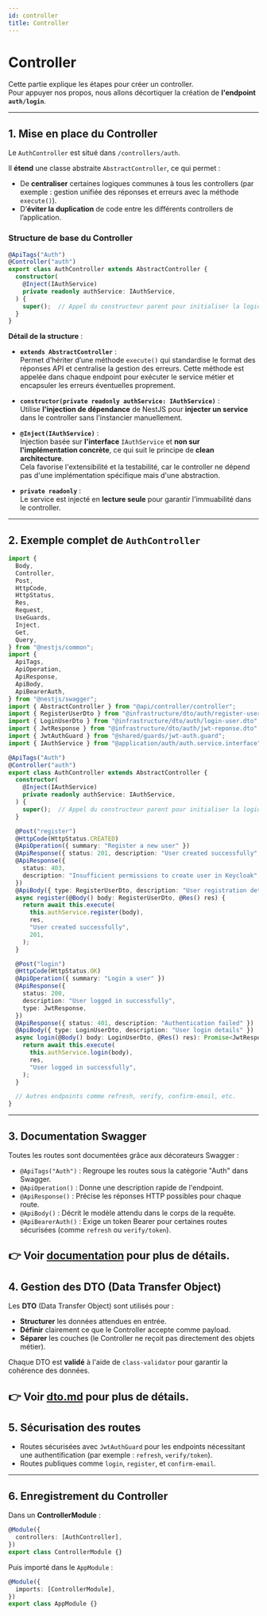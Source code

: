 ```yaml
---
id: controller
title: Controller
---
```


# Controller
Cette partie explique les étapes pour créer un controller.  
Pour appuyer nos propos, nous allons décortiquer la création de **l'endpoint `auth/login`**.

---

## 1. Mise en place du Controller

Le `AuthController` est situé dans `/controllers/auth`.

Il **étend** une classe abstraite `AbstractController`, ce qui permet :

- De **centraliser** certaines logiques communes à tous les controllers (par exemple : gestion unifiée des réponses et erreurs avec la méthode `execute()`).
- D’**éviter la duplication** de code entre les différents controllers de l’application.

### Structure de base du Controller

```typescript
@ApiTags("Auth")
@Controller("auth")
export class AuthController extends AbstractController {
  constructor(
    @Inject(IAuthService)
    private readonly authService: IAuthService,
  ) {
    super();  // Appel du constructeur parent pour initialiser la logique commune
  }
}
```

**Détail de la structure** :

- **`extends AbstractController`** :  
  Permet d’hériter d’une méthode `execute()` qui standardise le format des réponses API et centralise la gestion des erreurs.
  Cette méthode est appelée dans chaque endpoint pour exécuter le service métier et encapsuler les erreurs éventuelles proprement.
  
- **`constructor(private readonly authService: IAuthService)`** :  
  Utilise **l'injection de dépendance** de NestJS pour **injecter un service** dans le controller sans l'instancier manuellement.

- **`@Inject(IAuthService)`** :  
  Injection basée sur **l'interface** `IAuthService` et **non sur l'implémentation concrète**, ce qui suit le principe de **clean architecture**.  
  Cela favorise l'extensibilité et la testabilité, car le controller ne dépend pas d'une implémentation spécifique mais d'une abstraction.

- **`private readonly`** :  
  Le service est injecté en **lecture seule** pour garantir l'immuabilité dans le controller.

---

## 2. Exemple complet de `AuthController`

```typescript
import {
  Body,
  Controller,
  Post,
  HttpCode,
  HttpStatus,
  Res,
  Request,
  UseGuards,
  Inject,
  Get,
  Query,
} from "@nestjs/common";
import {
  ApiTags,
  ApiOperation,
  ApiResponse,
  ApiBody,
  ApiBearerAuth,
} from "@nestjs/swagger";
import { AbstractController } from "@api/controller/controller";
import { RegisterUserDto } from "@infrastructure/dto/auth/register-user.dto";
import { LoginUserDto } from "@infrastructure/dto/auth/login-user.dto";
import { JwtResponse } from "@infrastructure/dto/auth/jwt-reponse.dto";
import { JwtAuthGuard } from "@shared/guards/jwt-auth.guard";
import { IAuthService } from "@application/auth/auth.service.interface";

@ApiTags("Auth")
@Controller("auth")
export class AuthController extends AbstractController {
  constructor(
    @Inject(IAuthService)
    private readonly authService: IAuthService,
  ) {
    super();  // Appel du constructeur parent pour initialiser la logique commune
  }

  @Post("register")
  @HttpCode(HttpStatus.CREATED)
  @ApiOperation({ summary: "Register a new user" })
  @ApiResponse({ status: 201, description: "User created successfully" })
  @ApiResponse({
    status: 403,
    description: "Insufficient permissions to create user in Keycloak",
  })
  @ApiBody({ type: RegisterUserDto, description: "User registration details" })
  async register(@Body() body: RegisterUserDto, @Res() res) {
    return await this.execute(
      this.authService.register(body),
      res,
      "User created successfully",
      201,
    );
  }

  @Post("login")
  @HttpCode(HttpStatus.OK)
  @ApiOperation({ summary: "Login a user" })
  @ApiResponse({
    status: 200,
    description: "User logged in successfully",
    type: JwtResponse,
  })
  @ApiResponse({ status: 401, description: "Authentication failed" })
  @ApiBody({ type: LoginUserDto, description: "User login details" })
  async login(@Body() body: LoginUserDto, @Res() res): Promise<JwtResponse> {
    return await this.execute(
      this.authService.login(body),
      res,
      "User logged in successfully",
    );
  }

  // Autres endpoints comme refresh, verify, confirm-email, etc.
}
```

---

## 3. Documentation Swagger

Toutes les routes sont documentées grâce aux décorateurs Swagger :

- `@ApiTags("Auth")` : Regroupe les routes sous la catégorie "Auth" dans Swagger.
- `@ApiOperation()` : Donne une description rapide de l'endpoint.
- `@ApiResponse()` : Précise les réponses HTTP possibles pour chaque route.
- `@ApiBody()` : Décrit le modèle attendu dans le corps de la requête.
- `@ApiBearerAuth()` : Exige un token Bearer pour certaines routes sécurisées (comme `refresh` ou `verify/token`).

 👉 Voir [documentation](https://docs.nestjs.com/openapi/introduction) pour plus de détails.
---

## 4. Gestion des DTO (Data Transfer Object)

Les **DTO** (Data Transfer Object) sont utilisés pour :

- **Structurer** les données attendues en entrée.
- **Définir** clairement ce que le Controller accepte comme payload.
- **Séparer** les couches (le Controller ne reçoit pas directement des objets métier).

Chaque DTO est **validé** à l'aide de `class-validator` pour garantir la cohérence des données.

👉 Voir [dto.md](/docs/backend/dto.md) pour plus de détails.
---

## 5. Sécurisation des routes

- Routes sécurisées avec `JwtAuthGuard` pour les endpoints nécessitant une authentification (par exemple : `refresh`, `verify/token`).
- Routes publiques comme `login`, `register`, et `confirm-email`.

---

## 6. Enregistrement du Controller

Dans un **ControllerModule** :

```typescript
@Module({
  controllers: [AuthController],
})
export class ControllerModule {}
```

Puis importé dans le `AppModule` :

```typescript
@Module({
  imports: [ControllerModule],
})
export class AppModule {}
```